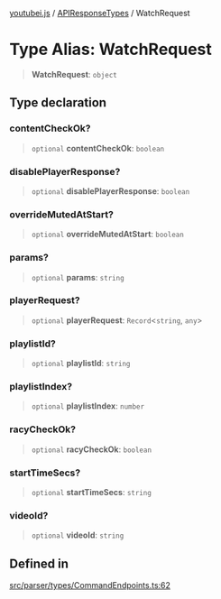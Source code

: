 [youtubei.js](../../../README.md) / [APIResponseTypes](../README.md) / WatchRequest

# Type Alias: WatchRequest

> **WatchRequest**: `object`

## Type declaration

### contentCheckOk?

> `optional` **contentCheckOk**: `boolean`

### disablePlayerResponse?

> `optional` **disablePlayerResponse**: `boolean`

### overrideMutedAtStart?

> `optional` **overrideMutedAtStart**: `boolean`

### params?

> `optional` **params**: `string`

### playerRequest?

> `optional` **playerRequest**: `Record`\<`string`, `any`\>

### playlistId?

> `optional` **playlistId**: `string`

### playlistIndex?

> `optional` **playlistIndex**: `number`

### racyCheckOk?

> `optional` **racyCheckOk**: `boolean`

### startTimeSecs?

> `optional` **startTimeSecs**: `string`

### videoId?

> `optional` **videoId**: `string`

## Defined in

[src/parser/types/CommandEndpoints.ts:62](https://github.com/LuanRT/YouTube.js/blob/cf09f7bab14fcca99e1f3ae428c7337fea58cfa5/src/parser/types/CommandEndpoints.ts#L62)
